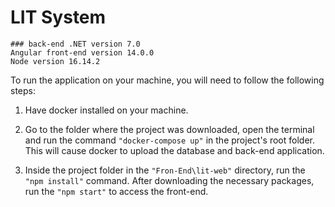 
# LIT System


    ### back-end .NET version 7.0
    Angular front-end version 14.0.0
    Node version 16.14.2


To run the application on your machine, you will need to follow the following steps:

 1. Have docker installed on your machine.
 
 2. Go to the folder where the project was downloaded, open the terminal and run the command `"docker-compose up"` in the project's root folder. This will cause docker to upload the database and back-end application.
 
 3. Inside the project folder in the `"Fron-End\lit-web"` directory, run the `"npm install"` command. After downloading the necessary packages, run the `"npm start"` to access the front-end.
